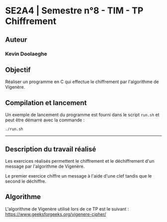 # SE2A4 | Semestre n°8 - TIM - TP Chiffrement

## Auteur

### Kevin Doolaeghe

## Objectif

Réaliser un programme en C qui effectue le chiffrement par l'algorithme de Vigenère.

## Compilation et lancement

Un exemple de lancement du programme est fourni dans le script `run.sh` et peut être démarré avec la commande :

```
./run.sh
```

- - - - -

## Description du travail réalisé

Les exercices réalisés permettent le chiffrement et le déchiffrement d'un message par l'algorithme de Vigenère.

Le premier exercice chiffre un message à l'aide d'une clef tandis que le second le déchiffre.

## Algorithme

L'algorithme de Vigenère utilisé lors de ce TP est le suivant :
https://www.geeksforgeeks.org/vigenere-cipher/